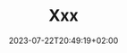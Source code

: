 ---
title: Xxx
date: 2023-07-22T20:49:19+02:00
draft: false

subtitle: 

weight: 10

tags: [swift, cli]
---